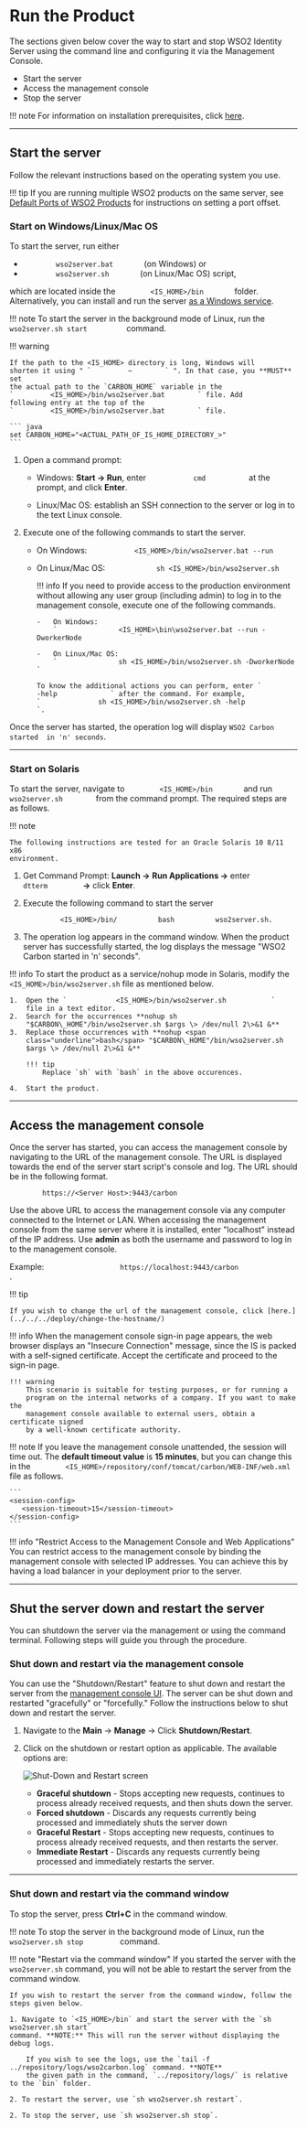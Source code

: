 # Run the Product

The sections given below cover the way to start and stop WSO2 Identity Server using the command line and 
configuring it via the Management Console.

- Start the server 
- Access the management console 
- Stop the server
        
!!! note
    For information on installation prerequisites, click [here](../../../deploy/get-started/install).
    
---

## Start the server

Follow the relevant instructions based on the operating system you use.

!!! tip
    If you are running multiple WSO2 products on the same server, see
    [Default Ports of WSO2 Products](../../../references/default-ports-of-wso2-products) for
    instructions on setting a port offset.
    
### Start on Windows/Linux/Mac OS

To start the server, run either 

-  `         wso2server.bat        ` (on Windows) or
- `         wso2server.sh        ` (on Linux/Mac OS) script, 

which are located inside the
`         <IS_HOME>/bin        ` folder. Alternatively, you can install and run
the server [as a Windows service](../../../deploy/get-started/install#install-on-windows).

!!! note
    To start the server in the background mode of Linux, run the 
    `           wso2server.sh start          ` command.

!!! warning
    
    If the path to the <IS_HOME> directory is long, Windows will
    shorten it using " `         ~        ` ". In that case, you **MUST** set
    the actual path to the `CARBON_HOME` variable in the
    `         <IS_HOME>/bin/wso2server.bat        ` file. Add
    following entry at the top of the 
    `         <IS_HOME>/bin/wso2server.bat        ` file.
    
    ``` java
    set CARBON_HOME="<ACTUAL_PATH_OF_IS_HOME_DIRECTORY_>"
    ```
    
1.  Open a command prompt:

    -   Windows: **Start -\> Run**, enter 
        `            cmd           ` at the prompt, and click **Enter**.

    -   Linux/Mac OS: establish an SSH connection to the server or log
        in to the text Linux console.

2.  Execute one of the following commands to start the server. 
    
    -   On Windows:
        `            <IS_HOME>/bin/wso2server.bat --run           `
    
    -   On Linux/Mac OS:
        `             sh <IS_HOME>/bin/wso2server.sh                         `


        !!! info 
            If you need to provide access to the production environment
            without allowing any user group (including admin) to log in to
            the management console, execute one of the following commands.

            -   On Windows:
                `               <IS_HOME>\bin\wso2server.bat --run -DworkerNode              `

            -   On Linux/Mac OS:
                `               sh <IS_HOME>/bin/wso2server.sh -DworkerNode              `

            To know the additional actions you can perform, enter `              -help             ` after the command. For example, 
            `              sh <IS_HOME>/bin/wso2server.sh -help             `.


Once the server has started, the operation log will display `WSO2 Carbon started 
in 'n' seconds`.

---

### Start on Solaris

To start the server, navigate to `         <IS_HOME>/bin        `
and run `        wso2server.sh        `  from
the command prompt. The required steps are as follows.


!!! note
    
    The following instructions are tested for an Oracle Solaris 10 8/11 x86
    environment.
    
1.  Get Command Prompt: **Launch -\>** **Run Applications -\>** enter
    `          dtterm         ` **-\>** click **Enter**.

2.  Execute the following command to start the server

 
    `          <IS_HOME>/bin/          bash          wso2server.sh. `
    
    
3.  The operation log appears in the command window. When the product
    server has successfully started, the log displays the message "WSO2
    Carbon started in 'n' seconds".

!!! info 
    To start the product as a service/nohup mode in Solaris, 
    modify the `<IS_HOME>/bin/wso2server.sh` file as mentioned below.

    1.  Open the `            <IS_HOME>/bin/wso2server.sh           `
        file in a text editor.
    2.  Search for the occurrences **nohup sh
        "$CARBON\_HOME"/bin/wso2server.sh $args \> /dev/null 2\>&1 &**
    3.  Replace those occurrences with **nohup <span
        class="underline">bash</span> "$CARBON\_HOME"/bin/wso2server.sh
        $args \> /dev/null 2\>&1 &**
        
        !!! tip
            Replace `sh` with `bash` in the above occurences.
            
    4.  Start the product.

---

## Access the management console

Once the server has started, you can access the management console by navigating 
to the URL of the management console. The URL is displayed towards the end of the 
server start script's console and log. The URL should be in the following format.

`         https://<Server Host>:9443/carbon        `

Use the above URL to access the management console via any computer connected to 
the Internet or LAN. When accessing the management console from the same server 
where it is installed, enter "localhost" instead of the IP address. Use **admin** 
as both the username and password to log in to the management console.

Example: `                   https://localhost:9443/carbon                 ` .

!!! tip

    If you wish to change the url of the management console, click [here.](../../../deploy/change-the-hostname/)

!!! info 
    When the management console sign-in page appears, the web browser displays an "Insecure Connection" message, since the IS is 
    packed with a self-signed certificate. Accept the certificate and proceed to the sign-in page. 

    !!! warning 
        This scenario is suitable for testing purposes, or for running a
        program on the internal networks of a company. If you want to make the
        management console available to external users, obtain a certificate signed 
        by a well-known certificate authority.

!!! note 
    If you leave the management console unattended, the session will time
    out. The **default timeout value** is **15 minutes**, but you can change this
    in the `         <IS_HOME>/repository/conf/tomcat/carbon/WEB-INF/web.xml        `
    file as follows.
    
    ```
    <session-config>
       <session-timeout>15</session-timeout>
    </session-config>
    ```

!!! info "Restrict Access to the Management Console and Web Applications"
    You can restrict access to the management console by
    binding the management console with selected IP addresses. You can achieve this by having 
    a load balancer in your deployment prior to the server.
    
---  

## Shut the server down and restart the server

You can shutdown the server via the management or using the command terminal. Following steps 
will guide you through the procedure.

### Shut down and restart via the management console

You can use the "Shutdown/Restart" feature to shut down and restart the
server from the [management console UI](../../../deploy/get-started/get-started-with-the-management-console/). The server can be 
shut down and restarted 
"gracefully" or "forcefully." Follow the instructions below to shut down and restart the
server.


1.  Navigate to the **Main** -> **Manage** -> Click **Shutdown/Restart**.
2.  Click on the shutdown or restart option as applicable. The available
    options are:  
    
    ![Shut-Down and Restart screen](/assets/img/deploy/shutdown-restart.png)  
    
    -   **Graceful shutdown** - Stops accepting new requests, continues
        to process already received requests, and then shuts down the
        server.
    -   **Forced shutdown** - Discards any requests currently being
        processed and immediately shuts the server down
    -   **Graceful Restart** - Stops accepting new requests, continues
        to process already received requests, and then restarts the
        server.
    -   **Immediate Restart** - Discards any requests currently being
        processed and immediately restarts the server.

---

### Shut down and restart via the command window

To stop the server, press **Ctrl+C** in the command window.

!!! note
    To stop the server in the background mode of Linux, run the 
    `           wso2server.sh stop          `command.

!!! note "Restart via the command window"
    If you started the server with the `wso2server.sh` command, you will not be able to restart the 
    server from the command window.
    
    If you wish to restart the server from the command window, follow the steps given below.
    
    1. Navigate to `<IS_HOME>/bin` and start the server with the `sh wso2server.sh start` 
    command. **NOTE:** This will run the server without displaying the debug logs. 
    
        If you wish to see the logs, use the `tail -f ../repository/logs/wso2carbon.log` command. **NOTE** 
        the given path in the command, `../repository/logs/` is relative to the `bin` folder.
    
    2. To restart the server, use `sh wso2server.sh restart`. 
    
    2. To stop the server, use `sh wso2server.sh stop`. 